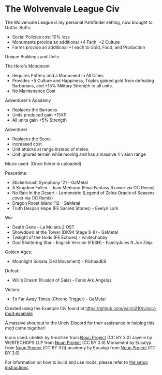 # The Wolvenvale League Civ

The Wolvenvale League is my personal Pathfinder setting, now brought to UnCiv.
Buffs:
- Social Policies cost 10% less
- Monuments provide an additional +4 Faith, +2 Culture
- Farms provide an additional +1 each to Gold, Food, and Production

Unique Buildings and Units

The Hero's Monument
- Requires Pottery and a Monument in All Cities
- Provides +5 Culture and Happiness, Triples gained gold from defeating Barbarians, and +15% Military Strength to all units.
- No Maintenance Cost

Adventurer's Academy
- Replaces the Barracks
- Units produced gain +15XP
- All units gain +5% Strength

Adventurer
- Replaces the Scout
- Increased cost
- Unit attacks at range instead of melee.
- Unit ignores terrain while moving and has a massive 4 vision range


Music used: (Once folder is uploaded)

Peacetime:
- Stickerbrush Symphony '21 - GaMetal
- A Kingdom Fallen - Juan Medrano (Final Fantasy II cover via OC Remix)
- No Rain in the Desert - Lemonetric (Legend of Zelda Oracle of Seasons cover via OC Remix)
- Dragon Roost Island '12 - GaMetal
- Truth Despair Hope (FE Sacred Stones) - Evelyn Lark

War
- Death Gene - La Mulana 2 OST
- Showdown at the Tower (DK94 Stage 9-8) - GaMetal
- Twilight of the Gods (FE Echoes) - whitechubby
- God Shattering Star - English Version (FE3H) - FamilyJules ft Joe Zieja

Golden Ages: 
- Moonlight Sonata (3rd Movement) - RichaadEB

Defeat:
- Will's Dream (Illusion of Gaia) - Fenix Ark Angelus

Victory:
- To Far Away Times (Chrono Trigger) - GaMetal


Created using the Example Civ found at https://github.com/yairm210/Unciv-mod-example

A massive shoutout to the Unciv Discord for their assistance in helping this mod come together!

Icons used:
obelisk by Smalllike from <a href="https://thenounproject.com/browse/icons/term/obelisk/" target="_blank" title="obelisk Icons">Noun Project</a> (CC BY 3.0)
Javelin by WEBTECHOPS LLP from <a href="https://thenounproject.com/browse/icons/term/javelin/" target="_blank" title="Javelin Icons">Noun Project</a> (CC BY 3.0)
Monument by Eucalyp from <a href="https://thenounproject.com/browse/icons/term/monument/" target="_blank" title="Monument Icons">Noun Project</a> (CC BY 3.0)
academy by Eucalyp from <a href="https://thenounproject.com/browse/icons/term/academy/" target="_blank" title="academy Icons">Noun Project</a> (CC BY 3.0)

For information on how to build and use mods, please refer to [the setup instructions](https://yairm210.github.io/Unciv/Modders/Making-a-new-Civilization/)
